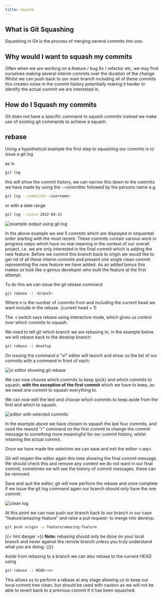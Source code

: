 ```yaml
---
title: squash
---
```


## What is Git Squashing

Squashing in Git is the process of merging several commits into one. 

## Why would I want to squash my commits

Often when we are working on a feature / bug fix / refactor etc, we may find ourselves making several interim commits over the duration of the change. Whilst we can push back to our main branch including all of these commits this creates noise in the commit history potentially making it harder to identify the actual commit we are interested in.

## How do I Squash my commits

Git does not have a specific command to squash commits instead we make use of existing git commands to achieve a squash.


## rebase

Using a hypothetical example the first step to squashing our commits is to issue a git log

as in 
```bash
git log
```
this will show the commit history, we can narrow this down to the commits we have made by using the --committer followed by the persons name  e.g. 
```bash
git log --committer <username>
```
or with a date range 
```bash
git log --since 2022-04-21
```

![example output using git log](../git-log.png)

In the above example we see 5 commits which are displayed in sequential order starting with the most recent. These commits contain various work in progress steps which have no real meaning in the context of our overall project, i.e. we are only interested in the final commit which is adding the new feature. Before we commit this branch back to origin we would like to get rid of all these interim commits and present one single clean commit representing the new feature we have added. As an added bonus this makes us look like a genius developer who built the feature at the first attempt.

To do this we can issue the git rebase command 

```bash
git rebase -i <branch>
```


Where n is the number of commits from and including the current head we want include in the rebase. (current head = 1)

The -i switch says rebase using interactive mode, which gives us control over which commits to squash.

We need to tell git which branch we are rebasing to, in the example below we will rebase back to the develop branch:

```bash
git rebase -i develop
```

On issuing the command a "vi" editor will launch and show us the list of our commits with a command in front of each:

![vi editor showing git rebase](../static/rebase-i.png)

We can now choose which commits to keep (pick) and which commits to squash, **with the exception of the first commit** which we have to keep, as we need one commit to squash everything to.

We can now edit the text and choose which commits to keep aside from the first and which to squash.

![editor with selected commits](../static/rebase-selection.png)

In the example above we have chosen to squash the last four commits, and used the reword "r" command on the first commit to change the commit message to something more meaningful for our commit history, whilst retaining the actual commit.

Once we have made the selection we can save and exit the editor <:wq>.

Git will reopen the editor again this time showing the final commit message. We should check this and remove any content we do not want in our final commit, sometimes we will see the history of commit messages, these can be removed.

Save and quit the editor, git will now perform the rebase and once complete if we issue the git log command again our branch should only have the one commit:

![clean log](../static/rebase-resulting-log.png)

At this point we can now push our branch back to our branch in our case "feature/amazing-feature" and raise a pull request- to merge into develop.

```bash
git push origin -u feature/amazing-feature
```

{{< hint danger >}}
**Note:** rebasing should only be done on your local branch and never against the remote branch unless you truly understand what you are doing.
{{</hint>}}

Aside from rebasing to a branch we can also rebase to the current HEAD using

```bash
git rebase -i HEAD~<n>
```
This allows us to perform a rebase at any stage allowing us to keep our local commit tree clean, but should be used with caution as we will not be able to revert back to a previous commit if it has been squashed.
